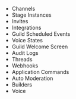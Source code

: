 -   Channels
-   Stage Instances
-   Invites
-   Integrations
-   Guild Scheduled Events
-   Voice States
-   Guild Welcome Screen
-   Audit Logs
-   Threads
-   Webhooks
-   Application Commands
-   Auto Moderation
-   Builders
-   Voice
